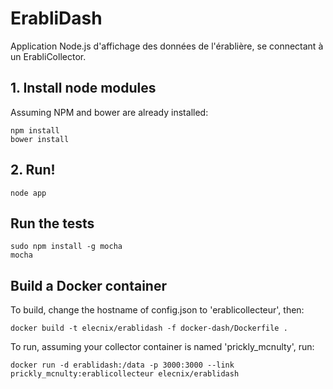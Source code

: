 # ErabliDash

Application Node.js d'affichage des données de l'érablière, se connectant à un ErabliCollector.

## 1. Install node modules

Assuming NPM and bower are already installed:

    npm install
    bower install

## 2. Run!

    node app

## Run the tests

    sudo npm install -g mocha
    mocha

## Build a Docker container

To build, change the hostname of config.json to 'erablicollecteur', then:

    docker build -t elecnix/erablidash -f docker-dash/Dockerfile .

To run, assuming your collector container is named 'prickly_mcnulty', run:

    docker run -d erablidash:/data -p 3000:3000 --link prickly_mcnulty:erablicollecteur elecnix/erablidash

